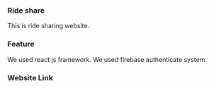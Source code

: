 ### Ride share
This is ride sharing website.
### Feature
We used react js framework.
We used firebase authenticate system.

### Website Link
